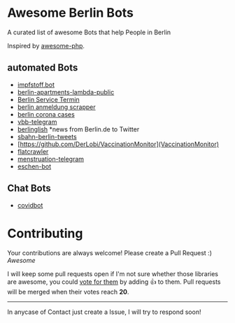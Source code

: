 # Awesome Berlin Bots 

A curated list of awesome Bots that help People in Berlin

Inspired by [awesome-php](https://github.com/ziadoz/awesome-php).

## automated Bots
- [impfstoff.bot](https://github.com/guicheffer/impfstoff.bot)
- [berlin-apartments-lambda-public](https://github.com/AvraamMavridis/berlin-apartments-lambda-public)
- [Berlin Service Termin](https://github.com/inverse/termin)
- [berlin anmeldung scrapper](https://github.com/dgmora/berlin_anmeldung_scrapper)
- [berlin corona cases](https://github.com/knudmoeller/berlin_corona_cases)
- [vbb-telegram](https://github.com/derhuerst/vbb-telegram)
- [berlinglish](https://github.com/viniciuskneves/berlinglish) *news from Berlin.de to Twitter
- [sbahn-berlin-tweets](https://github.com/derhuerst/sbahn-berlin-tweets)
- [https://github.com/DerLobi/VaccinationMonitor](VaccinationMonitor)
- [flatcrawler](https://github.com/grandchild/flatcrawler)
- [menstruation-telegram](https://github.com/kmein/menstruation-telegram)
- [eschen-bot](https://github.com/derhuerst/eschen-bot)
    
## Chat Bots
- [covidbot](https://github.com/eknoes/covidbot)


# Contributing

Your contributions are always welcome! Please create a Pull Request :) *Awesome*

I will keep some pull requests open if I'm not sure whether those libraries are awesome, you could [vote for them](https://github.com/conradkirschner/awesome-bots-berlin/pulls) by adding :+1: to them. Pull requests will be merged when their votes reach **20**.

- - -
In anycase of Contact just create a Issue, I will try to respond soon!
